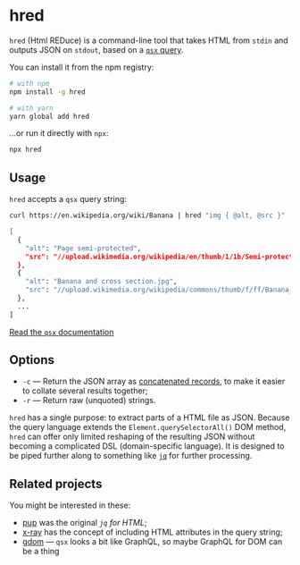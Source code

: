 # hred

`hred` (Html REDuce) is a command-line tool that takes HTML from `stdin` and outputs JSON on `stdout`, based on a [`qsx` query](https://github.com/danburzo/qsx).

You can install it from the npm registry:

```bash
# with npm
npm install -g hred

# with yarn
yarn global add hred
```

...or run it directly with `npx`:

```bash
npx hred 
```

## Usage

`hred` accepts a `qsx` query string:

```bash
curl https://en.wikipedia.org/wiki/Banana | hred "img { @alt, @src }"

[
  {
    "alt": "Page semi-protected",
    "src": "//upload.wikimedia.org/wikipedia/en/thumb/1/1b/Semi-protection-shackle.svg/20px-Semi-protection-shackle.svg.png"
  },
  {
    "alt": "Banana and cross section.jpg",
    "src": "//upload.wikimedia.org/wikipedia/commons/thumb/f/ff/Banana_and_cross_section.jpg/250px-Banana_and_cross_section.jpg"
  },
  ...
]
```

[Read the `qsx` documentation](https://github.com/danburzo/qsx)

## Options

* `-c` — Return the JSON array as [concatenated records](https://en.wikipedia.org/wiki/JSON_streaming#Concatenated_JSON), to make it easier to collate several results together;
* `-r` — Return raw (unquoted) strings.

`hred` has a single purpose: to extract parts of a HTML file as JSON. Because the query language extends the `Element.querySelectorAll()` DOM method, `hred` can offer only limited reshaping of the resulting JSON without becoming a complicated DSL (domain-specific language). It is designed to be piped further along to something like [`jq`](https://stedolan.github.io/jq/) for further processing.

## Related projects

You might be interested in these:

* [pup](https://github.com/ericchiang/pup/) was the original _`jq` for HTML_;
* [x-ray](https://github.com/matthewmueller/x-ray) has the concept of including HTML attributes in the query string; 
* [gdom](https://github.com/syrusakbary/gdom) — `qsx` looks a bit like GraphQL, so maybe GraphQL for DOM can be a thing